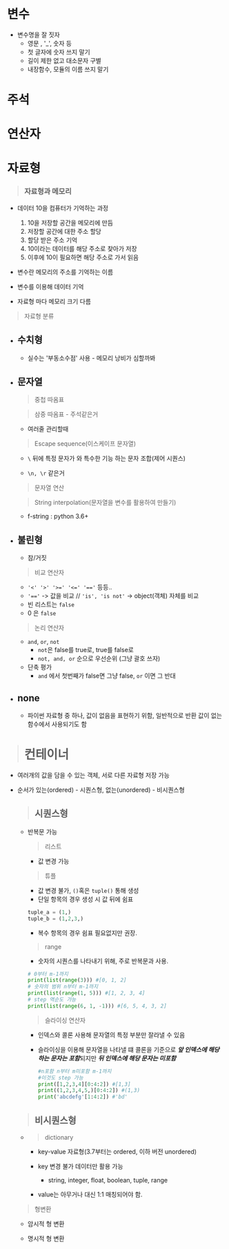 # 변수

* 변수명을 잘 짓자
  * 영문 , '_', 숫자 등
  * 첫 글자에 숫자 쓰지 말기
  * 길이 제한 없고 대소문자 구별
  * 내장함수, 모듈의 이름 쓰지 말기

# 주석

# 연산자

# 자료형

> ### 자료형과 메모리

* 데이터 10을 컴퓨터가 기억하는 과정

  1. 10을 저장할 공간을 메모리에 만듬
  2. 저장할 공간에 대한 주소 할당
  3. 할당 받은 주소 기억
  4. 10이라는 데이터를 해당 주소로 찾아가 저장
  5. 이후에 10이 필요하면 해당 주소로 가서 읽음

* 변수란 메모리의 주소를 기억하는 이름
* 변수를 이용해 데이터 기억
* 자료형 마다 메모리 크기 다름

> 자료형 분류

* ## 수치형

  * 실수는 '부동소수점' 사용 - 메모리 낭비가 심할까봐

* ## 문자열

  > 중첩 따옴표

  > 삼중 따옴표 - 주석같은거

  * 여러줄 관리할때

  > Escape sequence(이스케이프 문자열)

  * `\` 뒤에 특정 문자가 와 특수한 기능 하는 문자 조합(제어 시퀀스)

  * `\n, \r` 같은거

  > 문자열 연산

  > String interpolation(문자열을 변수를 활용하여 만들기)

  * f-string : python 3.6+

* ## 불린형

  * 참/거짓

  > 비교 연산자

  * `'<' '>' '>=' '<=' '=='` 등등..
  * `'=='` -> 값을 비교 // `'is', 'is not'` -> object(객체) 자체를 비교
  * 빈 리스트는 `false`
  * 0 은 `false`

  > 논리 연산자
  * `and`, `or`, `not`
    * `not`은 false를 true로, true를 false로
    * `not, and, or` 순으로 우선순위 (그냥 괄호 쓰자)
  * 단축 평가
    * `and` 에서 첫번째가 false면 그냥 false, `or` 이면 그 반대
* ## none
  * 파이썬 자료형 중 하나, 값이 없음을 표현하기 위함, 일반적으로 반환 값이 없는 함수에서 사용되기도 함

> # 컨테이너

* 여러개의 값을 담을 수 있는 객체, 서로 다른 자료형 저장 가능
* 순서가 있는(ordered) - 시퀀스형, 없는(unordered) - 비시퀀스형
  > ## 시퀀스형
  * 반복문 가능
    > 리스트
    * 값 변경 가능
    > 튜플
    * 값 변경 불가, `()`혹은 `tuple()` 통해 생성
    * 단일 항목의 경우 생성 시 값 뒤에 쉼표

    ```python
    tuple_a = (1,)
    tuple_b = (1,2,3,)
    ```

    * 복수 항목의 경우 쉼표 필요없지만 권장.
    > range
    * 숫자의 시퀀스를 나타내기 위해, 주로 반복문과 사용.

    ```python
    # 0부터 m-1까지
    print(list(range(3))) #[0, 1, 2]
    # 숫자의 범위 n부터 m-1까지
    print(list(range(1, 5))) #[1, 2, 3, 4]
    # step 역순도 가능
    print(list(range(6, 1, -1))) #[6, 5, 4, 3, 2]
    ```

    > 슬라이싱 연산자
    * 인덱스와 콜론 사용해 문자열의 특정 부분만 잘라낼 수 있음
    * 슬라이싱을 이용해 문자열을 나타낼 떄 콜론을 기준으로 ***앞 인덱스에 해당하는 문자는 포함***되지만 ***뒤 인덱스에 해당 문자는 미포함***

        ```python
        #n포함 n부터 m미포함 m-1까지
        #이것도 step 가능
        print([1,2,3,4][0:4:2]) #[1,3]
        print((1,2,3,4,5,)[0:4:2]) #(1,3)
        print('abcdefg'[1:4:2]) #'bd'
        ```

  > ## 비시퀀스형

  * 
    > dictionary

    * key-value 자료형(3.7부터는 ordered, 이하 버전 unordered)

    * key 변경 불가 데이터만 활용 가능
      * string, integer, float, boolean, tuple, range

    * value는 아무거나 대신 1:1 매칭되어야 함.

  > 형변환

  * 암시적 형 변환

  * 명시적 형 변환
